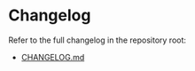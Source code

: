 # Changelog

Refer to the full changelog in the repository root:

- [CHANGELOG.md](../../CHANGELOG.md)
